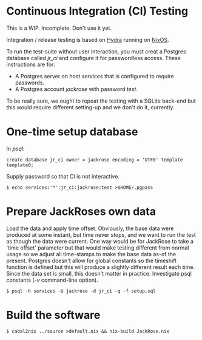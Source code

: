 Continuous Integration (CI) Testing
===========================================

This is a WIP.  Incomplete.  Don't use it yet.

Integration / release testing is based on [Hydra](https://nixos.org/hydra) running on [NixOS](https://nixos.org).

To run the test-suite without user interaction, you must creat a Postgres database called *jr_ci*
and configure it for passwordless access.  These instructions are for:

* A Postgres server on host _services_ that is configured to require passwords.
* A Postgres account _jackrose_ with password _test_.

To be really sure, we ought to repeat the testing with a SQLite back-end but this would require
different setting-up and we don't do it, currently.

# One-time setup database

In _psql_:

    create database jr_ci owner = jackrose encoding = 'UTF8' template template0;

Supply password so that CI is not interactive.

    $ echo services:'*':jr_ci:jackrose:test >$HOME/.pgpass

# Prepare JackRoses own data

Load the data and apply time offset.  Obviously, the base data were produced at some instant,
but time never stops, and we want to run the test as though the data were current.  One way
would be for JackRose to take a 'time offset' parameter but that would make testing different
from normal usage so we adjust all time-stamps to make the base data as-of the present.
Postgres doesn't allow for global constants so the timeshift function is defined but this
will produce a slightly different result each time.  Since the data set is small, this doesn't
matter in practice.  Investigate psql constants (_-v_ command-line option).

    $ psql -h services -U jackrose -d jr_ci -q -f setup.sql

# Build the software

    $ cabal2nix ../source >default.nix && nix-build JackRose.nix
